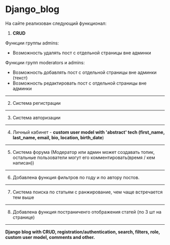 # Django_blog

На сайте реализован следующий функционал:
1. **CRUD**
   
Функции группы admins:

- Возможность удалять пост с отдельной страницы вне админки

Функции групп moderators и admins:

- Возможность добавлять пост с отдельной страницы вне админки (текст)   
- Возможность редактировать пост с отдельной страницы вне админки 
----------
2. Система регистрации
----------
3. Система авторизации    
----------
4. Личный кабинет - **custom user model with 'abstract' tech (first_name, last_name, email, bio, location, birth_date**) 
----------
5. Система форума (Модератор или админ может создавать топик, остальные пользователи могут его комментировать(время / кем написан))
----------
6. Добавлена функция фильтров по году и по автору постов.
----------
7. Система поиска по статьям с ранжирование, чем чаще встречается тем выше
----------
8. Добавлена функция постраниченго отображения статей (по 3 шт на странице)
----------
**Django blog with CRUD, registration/authentication,  search, filters, role, custom user model, comments and other.**
